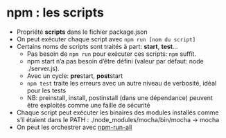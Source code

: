 # npm : les scripts

* Propriété **scripts** dans le fichier package.json
* On peut exécuter chaque script avec `npm run [nom du script]`
* Certains noms de scripts sont traités à part: **start**, **test**…
    * Pas besoin de `npm run` pour exécuter ces scripts: `npm` suffit.
    * npm start n’a pas besoin d’être défini (valeur par défaut: node ./server.js).
    * Avec un cycle: **pre**start, **post**start
    * `npm test` traite les erreurs avec un autre niveau de verbosité, idéal pour les tests
    * NB: preinstall, install, postinstall (dans une dépendance) peuvent être exploités comme une faille de sécurité
* Chaque script peut exécuter les binaires des modules installés comme s’il étaient dans le PATH :  ./node_modules/mocha/bin/mocha -> mocha
* On peut les orchestrer avec [npm-run-all](https://www.npmjs.com/package/npm-run-all)